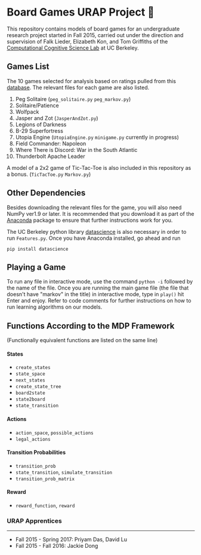 # Board Games URAP Project :game_die:

This repository contains models of board games for an undergraduate research project started in Fall 2015, carried out under the direction and supervision of Falk Lieder, Elizabeth Kon, and Tom Griffiths of the [Computational Cognitive Science Lab](http://cocosci.berkeley.edu/) at UC Berkeley.

## Games List

The 10 games selected for analysis based on ratings pulled from this [database](https://github.com/rasmusgreve/BoardGameGeek/blob/master/BoardGameGeek/data_w_right_ratings2014-05-02.csv). The relevant files for each game are also listed.

1. Peg Solitaire (`peg_solitaire.py` `peg_markov.py`)
2. Solitaire/Patience
3. Wolfpack
4. Jasper and Zot (`JasperAndZot.py`)
5. Legions of Darkness
6. B-29 Superfortress
7. Utopia Engine (`UtopiaEngine.py` `minigame.py` currently in progress)
8. Field Commander: Napoleon
9. Where There is Discord: War in the South Atlantic
10. Thunderbolt Apache Leader

A model of a 2x2 game of Tic-Tac-Toe is also included in this repository as a bonus. (`TicTacToe.py` `Markov.py`)

## Other Dependencies

Besides downloading the relevant files for the game, you will also need NumPy ver1.9 or later.
It is recommended that you download it as part of the [Anaconda](https://www.continuum.io/downloads) package to ensure that further instructions work for you.

The UC Berkeley python library [datascience](https://github.com/data-8/datascience) is also necessary in order to run `Features.py`.
Once you have Anaconda installed, go ahead and run
```
pip install datascience
```

## Playing a Game

To run any file in interactive mode, use the command `python -i` followed by the name of the file.
Once you are running the main game file (the file that doesn't have "markov" in the title) in interactive mode, type in `play()` hit Enter and enjoy. Refer to code comments for further instructions on how to run learning algorithms on our models.

## Functions According to the MDP Framework 
(Functionally equivalent functions are listed on the same line)

#### States
  - `create_states`
  - `state_space`
  - `next_states`
  - `create_state_tree`
  - `board2state`
  - `state2board`
  - `state_transition`
  
#### Actions
  - `action_space`, `possible_actions`
  - `legal_actions`
 
#### Transition Probabilities
  - `transition_prob`
  - `state_transition`, `simulate_transition`
  - `transition_prob_matrix`
  
#### Reward
  - `reward_function`, `reward`
  

### URAP Apprentices
---------------------
* Fall 2015 - Spring 2017: Priyam Das, David Lu
* Fall 2015 - Fall 2016: Jackie Dong

